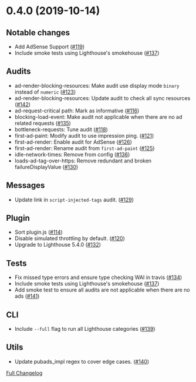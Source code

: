 <a name="0.4.0"></a>
# 0.4.0 (2019-10-14)

## Notable changes
* Add AdSense Support ([#119](https://github.com/googleads/publisher-ads-lighthouse-plugin/pull/119))
* Include smoke tests using Lighthouse's smokehouse ([#137](https://github.com/googleads/publisher-ads-lighthouse-plugin/pull/137))

## Audits
* ad-render-blocking-resources: Make audit use display mode `binary` instead of `numeric` ([#123](https://github.com/googleads/publisher-ads-lighthouse-plugin/pull/123))
* ad-render-blocking-resources: Update audit to check all sync resources ([#142](https://github.com/googleads/publisher-ads-lighthouse-plugin/pull/142))
* ad-request-critical path: Mark as informative ([#116](https://github.com/googleads/publisher-ads-lighthouse-plugin/pull/116))
* blocking-load-event: Make audit not applicable when there are no ad related requests ([#135](https://github.com/googleads/publisher-ads-lighthouse-plugin/pull/135))
* bottleneck-requests: Tune audit ([#118](https://github.com/googleads/publisher-ads-lighthouse-plugin/pull/118))
* first-ad-paint: Modify audit to use impression ping. ([#121](https://github.com/googleads/publisher-ads-lighthouse-plugin/pull/121))
* first-ad-render: Enable audit for AdSense ([#126](https://github.com/googleads/publisher-ads-lighthouse-plugin/pull/126))
* first-ad-render: Rename audit from `first-ad-paint` ([#125](https://github.com/googleads/publisher-ads-lighthouse-plugin/pull/125))
* idle-network-times: Remove from config ([#136](https://github.com/googleads/publisher-ads-lighthouse-plugin/pull/136))
* loads-ad-tag-over-https: Remove redundant and broken failureDisplayValue ([#130](https://github.com/googleads/publisher-ads-lighthouse-plugin/pull/130))

## Messages
* Update link in `script-injected-tags` audit. ([#129](https://github.com/googleads/publisher-ads-lighthouse-plugin/pull/129))

## Plugin
* Sort plugin.js ([#114](https://github.com/googleads/publisher-ads-lighthouse-plugin/pull/114))
* Disable simulated throttling by default. ([#120](https://github.com/googleads/publisher-ads-lighthouse-plugin/pull/120))
* Upgrade to Lighthouse 5.4.0 ([#132](https://github.com/googleads/publisher-ads-lighthouse-plugin/pull/132))

## Tests
* Fix missed type errors and ensure type checking WAI in travis ([#134](https://github.com/googleads/publisher-ads-lighthouse-plugin/pull/134))
* Include smoke tests using Lighthouse's smokehouse ([#137](https://github.com/googleads/publisher-ads-lighthouse-plugin/pull/137))
* Add smoke test to ensure all audits are not applicable when there are no ads ([#141](https://github.com/googleads/publisher-ads-lighthouse-plugin/pull/141))

## CLI
* Include `--full` flag to run all Lighthouse categories ([#139](https://github.com/googleads/publisher-ads-lighthouse-plugin/pull/139))

## Utils
* Update pubads_impl regex to cover edge cases. ([#140](https://github.com/googleads/publisher-ads-lighthouse-plugin/pull/140))

[Full Changelog](https://github.com/googleads/publisher-ads-lighthouse-plugin/compare/8d00c83877d60c4fdd1e52a9934bd33a198dce26...v0.4.0)